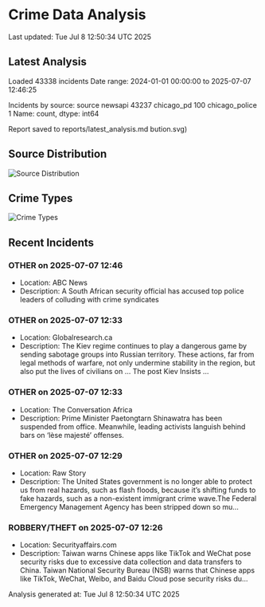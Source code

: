 # Crime Data Analysis
Last updated: Tue Jul  8 12:50:34 UTC 2025

## Latest Analysis

Loaded 43338 incidents
Date range: 2024-01-01 00:00:00 to 2025-07-07 12:46:25

Incidents by source:
source
newsapi           43237
chicago_pd          100
chicago_police        1
Name: count, dtype: int64

Report saved to reports/latest_analysis.md
bution.svg)

## Source Distribution
![Source Distribution](images/source_distribution.svg)

## Crime Types
![Crime Types](images/crime_types.svg)

## Recent Incidents

### OTHER on 2025-07-07 12:46
- Location: ABC News
- Description: A South African security official has accused top police leaders of colluding with crime syndicates


### OTHER on 2025-07-07 12:33
- Location: Globalresearch.ca
- Description: The Kiev regime continues to play a dangerous game by sending sabotage groups into Russian territory. These actions, far from legal methods of warfare, not only undermine stability in the region, but also put the lives of civilians on …
The post Kiev Insists …


### OTHER on 2025-07-07 12:33
- Location: The Conversation Africa
- Description: Prime Minister Paetongtarn Shinawatra has been suspended from office. Meanwhile, leading activists languish behind bars on ‘lèse majesté’ offenses.


### OTHER on 2025-07-07 12:29
- Location: Raw Story
- Description: The United States government is no longer able to protect us from real hazards, such as flash floods, because it’s shifting funds to fake hazards, such as a non-existent immigrant crime wave.The Federal Emergency Management Agency has been stripped down so mu…


### ROBBERY/THEFT on 2025-07-07 12:26
- Location: Securityaffairs.com
- Description: Taiwan warns Chinese apps like TikTok and WeChat pose security risks due to excessive data collection and data transfers to China. Taiwan National Security Bureau (NSB) warns that Chinese apps like TikTok, WeChat, Weibo, and Baidu Cloud pose security risks du…

Analysis generated at: Tue Jul  8 12:50:34 UTC 2025
